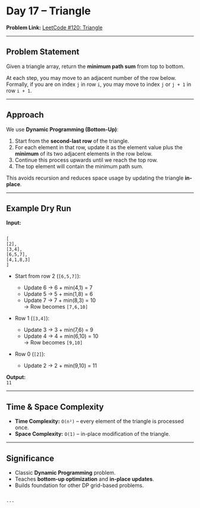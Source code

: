 # Day 17 – Triangle

**Problem Link:** [LeetCode #120: Triangle](https://leetcode.com/problems/triangle/)

---

## Problem Statement
Given a triangle array, return the **minimum path sum** from top to bottom.

At each step, you may move to an adjacent number of the row below.  
Formally, if you are on index `j` in row `i`, you may move to index `j` or `j + 1` in row `i + 1`.

---

## Approach
We use **Dynamic Programming (Bottom-Up)**:

1. Start from the **second-last row** of the triangle.  
2. For each element in that row, update it as the element value plus the **minimum** of its two adjacent elements in the row below.  
3. Continue this process upwards until we reach the top row.  
4. The top element will contain the minimum path sum.

This avoids recursion and reduces space usage by updating the triangle **in-place**.

---

## Example Dry Run
**Input:**  
```

[
[2],
[3,4],
[6,5,7],
[4,1,8,3]
]

```

- Start from row 2 (`[6,5,7]`):  
  - Update 6 → 6 + min(4,1) = 7  
  - Update 5 → 5 + min(1,8) = 6  
  - Update 7 → 7 + min(8,3) = 10  
  → Row becomes `[7,6,10]`  

- Row 1 (`[3,4]`):  
  - Update 3 → 3 + min(7,6) = 9  
  - Update 4 → 4 + min(6,10) = 10  
  → Row becomes `[9,10]`  

- Row 0 (`[2]`):  
  - Update 2 → 2 + min(9,10) = 11  

**Output:**  
`11`

---

## Time & Space Complexity
- **Time Complexity:** `O(n²)` – every element of the triangle is processed once.  
- **Space Complexity:** `O(1)` – in-place modification of the triangle.  

---

## Significance
- Classic **Dynamic Programming** problem.  
- Teaches **bottom-up optimization** and **in-place updates**.  
- Builds foundation for other DP grid-based problems.  
```

---
